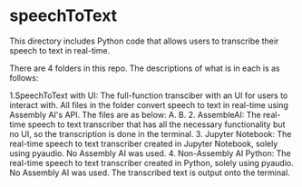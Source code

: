 # speechToText
This directory includes Python code that allows users to transcribe their speech to text in real-time.

There are 4 folders in this repo. The descriptions of what is in each is as follows:

1.SpeechToText with UI: The full-function transciber with an UI for users to interact with. All files in the folder convert speech to text in real-time using Assembly AI's API. The files are as below:
  A. 
  B. 
2. AssembleAI: The real-time speech to text transcriber that has all the necessary functionality but no UI, so the transcription is done in the terminal.
3. Jupyter Notebook: The real-time speech to text transcriber created in Jupyter Notebook, solely using pyaudio. No Assembly AI was used.
4. Non-Assembly AI Python: The real-time speech to text transcriber created in Python, solely using pyaudio. No Assembly AI was used. The transcribed text is output onto the terminal.
